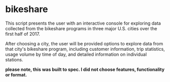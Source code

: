 # bikeshare

This script presents the user with an interactive console for exploring data
collected from the bikeshare programs in three major U.S. cities over the first
half of 2017.

After choosing a city, the user will be provided options to explore data from 
that city's bikeshare program, including customer information, trip statistics,
usage volume by time of day, and detailed information on individual stations.

__please note, this was built to spec. I did not choose features, functionality
or format.__   